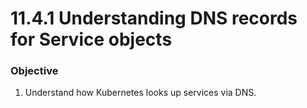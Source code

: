 # 11.4.1 Understanding DNS records for Service objects


### Objective

1. Understand how Kubernetes looks up services via DNS.


